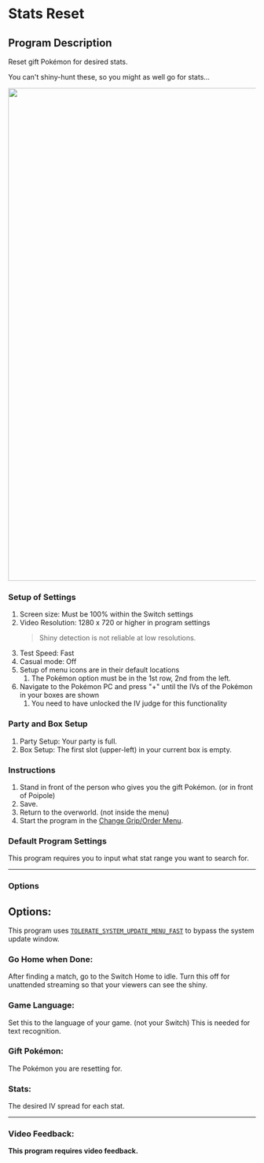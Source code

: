 # Stats Reset

## Program Description

Reset gift Pokémon for desired stats.

You can't shiny-hunt these, so you might as well go for stats...

<img src="https://github.com/PokemonAutomation/SwSh-Arduino/raw/master/Documentation/SerialPrograms/images/StatsReset.png" width="1000">

### Setup of Settings

1. Screen size: Must be 100% within the Switch settings
2. Video Resolution: 1280 x 720 or higher in program settings
   > Shiny detection is not reliable at low resolutions.
3. Test Speed: Fast
4. Casual mode: Off
5. Setup of menu icons are in their default locations
   1. The Pokémon option must be in the 1st row, 2nd from the left.
6. Navigate to the Pokémon PC and press "+" until the IVs of the Pokémon in your boxes are shown
   1. You need to have unlocked the IV judge for this functionality

### Party and Box Setup

1. Party Setup: Your party is full.
2. Box Setup: The first slot (upper-left) in your current box is empty.

### Instructions

1. Stand in front of the person who gives you the gift Pokémon. (or in front of Poipole)
2. Save.
3. Return to the overworld. (not inside the menu)
4. Start the program in the [Change Grip/Order Menu](https://github.com/PokemonAutomation/SwSh-Arduino/wiki/Appendix:-ChangeGripOrderMenu).

### Default Program Settings

This program requires you to input what stat range you want to search for.

***

### Options

## Options:

This program uses [`TOLERATE_SYSTEM_UPDATE_MENU_FAST`](https://github.com/PokemonAutomation/SwSh-Arduino/wiki/Appendix:-GlobalSettings#tolerate-system-update-menu-fast) to bypass the system update window.

### Go Home when Done:

After finding a match, go to the Switch Home to idle. Turn this off for unattended streaming so that your viewers can see the shiny.

### Game Language:

Set this to the language of your game. (not your Switch) This is needed for text recognition.

### Gift Pokémon:

The Pokémon you are resetting for.

### Stats:

The desired IV spread for each stat.

***

### Video Feedback:

**This program requires video feedback.**

